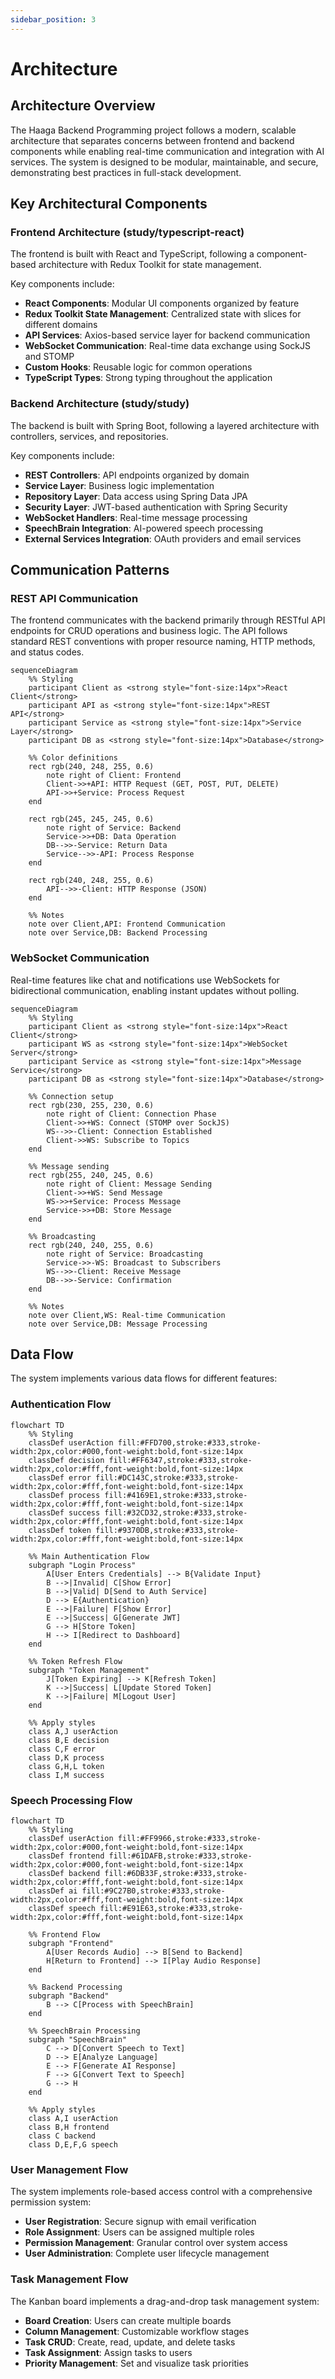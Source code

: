 ```yaml
---
sidebar_position: 3
---
```


# Architecture

## Architecture Overview

The Haaga Backend Programming project follows a modern, scalable architecture that separates concerns between frontend and backend components while enabling real-time communication and integration with AI services. The system is designed to be modular, maintainable, and secure, demonstrating best practices in full-stack development.

## Key Architectural Components

### Frontend Architecture (study/typescript-react)

The frontend is built with React and TypeScript, following a component-based architecture with Redux Toolkit for state management.

Key components include:

- **React Components**: Modular UI components organized by feature
- **Redux Toolkit State Management**: Centralized state with slices for different domains
- **API Services**: Axios-based service layer for backend communication
- **WebSocket Communication**: Real-time data exchange using SockJS and STOMP
- **Custom Hooks**: Reusable logic for common operations
- **TypeScript Types**: Strong typing throughout the application

### Backend Architecture (study/study)

The backend is built with Spring Boot, following a layered architecture with controllers, services, and repositories.

Key components include:

- **REST Controllers**: API endpoints organized by domain
- **Service Layer**: Business logic implementation
- **Repository Layer**: Data access using Spring Data JPA
- **Security Layer**: JWT-based authentication with Spring Security
- **WebSocket Handlers**: Real-time message processing
- **SpeechBrain Integration**: AI-powered speech processing
- **External Services Integration**: OAuth providers and email services

## Communication Patterns

### REST API Communication

The frontend communicates with the backend primarily through RESTful API endpoints for CRUD operations and business logic. The API follows standard REST conventions with proper resource naming, HTTP methods, and status codes.

```mermaid
sequenceDiagram
    %% Styling
    participant Client as <strong style="font-size:14px">React Client</strong>
    participant API as <strong style="font-size:14px">REST API</strong>
    participant Service as <strong style="font-size:14px">Service Layer</strong>
    participant DB as <strong style="font-size:14px">Database</strong>

    %% Color definitions
    rect rgb(240, 248, 255, 0.6)
        note right of Client: Frontend
        Client->>+API: HTTP Request (GET, POST, PUT, DELETE)
        API->>+Service: Process Request
    end

    rect rgb(245, 245, 245, 0.6)
        note right of Service: Backend
        Service->>+DB: Data Operation
        DB-->>-Service: Return Data
        Service-->>-API: Process Response
    end

    rect rgb(240, 248, 255, 0.6)
        API-->>-Client: HTTP Response (JSON)
    end

    %% Notes
    note over Client,API: Frontend Communication
    note over Service,DB: Backend Processing
```

### WebSocket Communication

Real-time features like chat and notifications use WebSockets for bidirectional communication, enabling instant updates without polling.

```mermaid
sequenceDiagram
    %% Styling
    participant Client as <strong style="font-size:14px">React Client</strong>
    participant WS as <strong style="font-size:14px">WebSocket Server</strong>
    participant Service as <strong style="font-size:14px">Message Service</strong>
    participant DB as <strong style="font-size:14px">Database</strong>

    %% Connection setup
    rect rgb(230, 255, 230, 0.6)
        note right of Client: Connection Phase
        Client->>+WS: Connect (STOMP over SockJS)
        WS-->>-Client: Connection Established
        Client->>WS: Subscribe to Topics
    end

    %% Message sending
    rect rgb(255, 240, 245, 0.6)
        note right of Client: Message Sending
        Client->>+WS: Send Message
        WS->>+Service: Process Message
        Service->>+DB: Store Message
    end

    %% Broadcasting
    rect rgb(240, 240, 255, 0.6)
        note right of Service: Broadcasting
        Service->>-WS: Broadcast to Subscribers
        WS-->>-Client: Receive Message
        DB-->>-Service: Confirmation
    end

    %% Notes
    note over Client,WS: Real-time Communication
    note over Service,DB: Message Processing
```

## Data Flow

The system implements various data flows for different features:

### Authentication Flow

```mermaid
flowchart TD
    %% Styling
    classDef userAction fill:#FFD700,stroke:#333,stroke-width:2px,color:#000,font-weight:bold,font-size:14px
    classDef decision fill:#FF6347,stroke:#333,stroke-width:2px,color:#fff,font-weight:bold,font-size:14px
    classDef error fill:#DC143C,stroke:#333,stroke-width:2px,color:#fff,font-weight:bold,font-size:14px
    classDef process fill:#4169E1,stroke:#333,stroke-width:2px,color:#fff,font-weight:bold,font-size:14px
    classDef success fill:#32CD32,stroke:#333,stroke-width:2px,color:#fff,font-weight:bold,font-size:14px
    classDef token fill:#9370DB,stroke:#333,stroke-width:2px,color:#fff,font-weight:bold,font-size:14px

    %% Main Authentication Flow
    subgraph "Login Process"
        A[User Enters Credentials] --> B{Validate Input}
        B -->|Invalid| C[Show Error]
        B -->|Valid| D[Send to Auth Service]
        D --> E{Authentication}
        E -->|Failure| F[Show Error]
        E -->|Success| G[Generate JWT]
        G --> H[Store Token]
        H --> I[Redirect to Dashboard]
    end

    %% Token Refresh Flow
    subgraph "Token Management"
        J[Token Expiring] --> K[Refresh Token]
        K -->|Success| L[Update Stored Token]
        K -->|Failure| M[Logout User]
    end

    %% Apply styles
    class A,J userAction
    class B,E decision
    class C,F error
    class D,K process
    class G,H,L token
    class I,M success
```

### Speech Processing Flow

```mermaid
flowchart TD
    %% Styling
    classDef userAction fill:#FF9966,stroke:#333,stroke-width:2px,color:#000,font-weight:bold,font-size:14px
    classDef frontend fill:#61DAFB,stroke:#333,stroke-width:2px,color:#000,font-weight:bold,font-size:14px
    classDef backend fill:#6DB33F,stroke:#333,stroke-width:2px,color:#fff,font-weight:bold,font-size:14px
    classDef ai fill:#9C27B0,stroke:#333,stroke-width:2px,color:#fff,font-weight:bold,font-size:14px
    classDef speech fill:#E91E63,stroke:#333,stroke-width:2px,color:#fff,font-weight:bold,font-size:14px

    %% Frontend Flow
    subgraph "Frontend"
        A[User Records Audio] --> B[Send to Backend]
        H[Return to Frontend] --> I[Play Audio Response]
    end

    %% Backend Processing
    subgraph "Backend"
        B --> C[Process with SpeechBrain]
    end

    %% SpeechBrain Processing
    subgraph "SpeechBrain"
        C --> D[Convert Speech to Text]
        D --> E[Analyze Language]
        E --> F[Generate AI Response]
        F --> G[Convert Text to Speech]
        G --> H
    end

    %% Apply styles
    class A,I userAction
    class B,H frontend
    class C backend
    class D,E,F,G speech
```

### User Management Flow

The system implements role-based access control with a comprehensive permission system:

- **User Registration**: Secure signup with email verification
- **Role Assignment**: Users can be assigned multiple roles
- **Permission Management**: Granular control over system access
- **User Administration**: Complete user lifecycle management

### Task Management Flow

The Kanban board implements a drag-and-drop task management system:

- **Board Creation**: Users can create multiple boards
- **Column Management**: Customizable workflow stages
- **Task CRUD**: Create, read, update, and delete tasks
- **Task Assignment**: Assign tasks to users
- **Priority Management**: Set and visualize task priorities